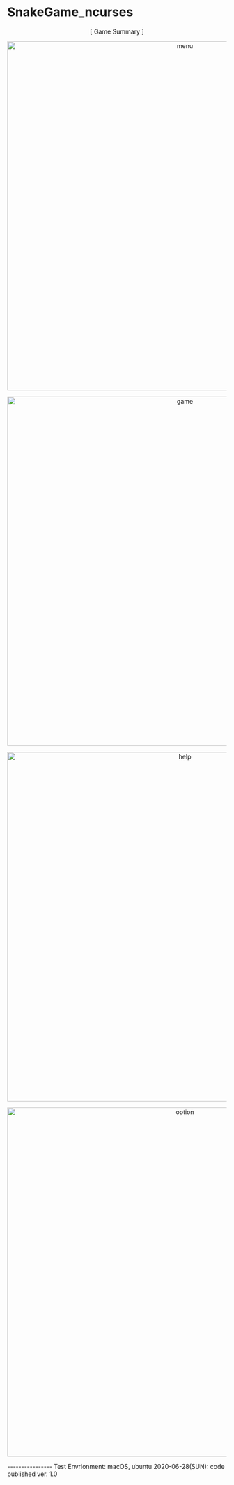 # SnakeGame_ncurses
<p align="center">[ Game Summary ]</p>

<p align="center">
 <img width="800" align="center" alt="menu" src="https://user-images.githubusercontent.com/2377324/85927285-025c2600-b8e0-11ea-9e6b-b1093b56518c.png">
</p>
<p align="center">
<img width="800" align="center" alt="game" src="https://user-images.githubusercontent.com/2377324/85913549-c63dac80-b870-11ea-809d-56ffe4292bc0.png">
 </p>
<p align="center">
<img width="800" align="center" alt="help" src="https://user-images.githubusercontent.com/2377324/85919521-af19b180-b8a6-11ea-900f-21a020eeade5.png">
</p>
<p align="center">
<img width="800" align="center" alt="option" src="https://user-images.githubusercontent.com/2377324/85927290-0720da00-b8e0-11ea-9da2-ff6aa30df8d5.png">
</p>
----------------
Test Envrionment: macOS, ubuntu
2020-06-28(SUN): code published ver. 1.0

